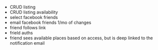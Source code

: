 - CRUD listing
- CRUD listing availability
- select facebook friends
- email facebook friends 1/mo of changes
- friend follows link
- frield auths
- friend sees available places based on access, but is deep linked to the notification email

